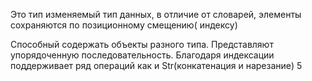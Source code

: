 Это тип изменяемый тип данных, в отличие от словарей, элементы сохраняются по позиционному смещению( индексу)

Способный содержать объекты разного типа.
Представляют упорядоченную последовательность.
Благодаря индексации поддерживает ряд операций как и Str(конкатенация и нарезание)
5